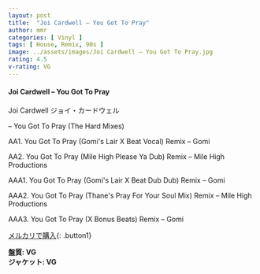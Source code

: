 ```yaml
---
layout: post
title:  "Joi Cardwell – You Got To Pray"
author: mmr
categories: [ Vinyl ]
tags: [ House, Remix, 90s ]
image: ../assets/images/Joi Cardwell – You Got To Pray.jpg
rating: 4.5
v-rating: VG
---
```


#### Joi Cardwell – You Got To Pray

Joi Cardwell  ジョイ・カードウェル

– You Got To Pray (The Hard Mixes)

AA1. You Got To Pray (Gomi's Lair X Beat Vocal) Remix – Gomi

AA2. You Got To Pray (Mile High Please Ya Dub) Remix – Mile High Productions

AAA1. You Got To Pray (Gomi's Lair X Beat Dub Dub) Remix – Gomi

AAA2. You Got To Pray (Thane's Pray For Your Soul Mix) Remix – Mile High Productions

AAA3. You Got To Pray (X Bonus Beats) Remix – Gomi

[メルカリで購入](https://jp.mercari.com/item/m10462556478?afid=6142608987){: .button1}

<div class="mt-4 mb-4 d-flex align-items-center">
<strong class="mr-1">盤質: VG</strong>
</div>
<div class="mt-4 mb-4 d-flex align-items-center">
<strong class="mr-1">ジャケット: VG</strong>
</div>
